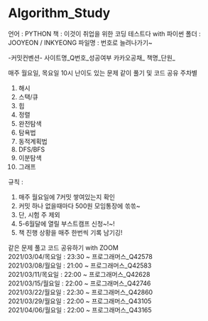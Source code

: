 # Algorithm_Study


언어 : PYTHON
책 : 이것이 취업을 위한 코딩 테스트다 with 파이썬
폴더 : JOOYEON / INKYEONG
파일명 : 번호로 늘려나가기~

-커밋컨벤션-
사이트명_Q번호_성공여부
카카오공채_
책명_단원_


매주 월요일, 목요일 10시 난이도 있는 문제 같이 풀기 및 코드 공유
주차별
1. 해시
2. 스택/큐
3. 힙
4. 정렬
5. 완전탐색
6. 탐욕법
7. 동적계획법
8. DFS/BFS
9. 이분탐색
10. 그래프

규칙 :
1. 매주 월요일에 7커밋 쌓여있는지 확인
2. 커밋 하나 없을때마다 500원 모임통장에 쏚쏚~
3. 단, 시험 주 제외
4. 5-6월달에 열릴 부스트캠프 신청~!~!
5. 책 진행 상황을 매주 한번씩 기록 남기깅!


같은 문제 풀고 코드 공유하기 with ZOOM
<br>
2021/03/04/목요일 : 23:30 ~ 프로그래머스_Q42578 
<br>
2021/03/08/월요일 : 21:00 ~ 프로그래머스_Q42583
<br>
2021/03/11/목요일 : 22:00 ~ 프로그래머스_Q42628
<br>
2021/03/15/월요일 : 22:00 ~ 프로그래머스_Q42746
<br>
2021/03/22/월요일 : 22:30 ~ 프로그래머스_Q42860
<br>
2021/03/29/월요일 : 22:00 ~ 프로그래머스_Q43105
<br>
2021/04/06/월요일 : 22:00 ~ 프로그래머스_Q43165
